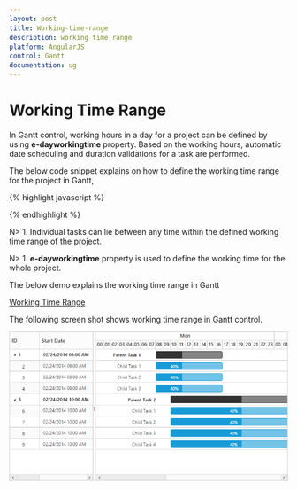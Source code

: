 ```yaml
---
layout: post
title: Working-time-range
description: working time range
platform: AngularJS
control: Gantt
documentation: ug
---
```


# Working Time Range

In Gantt control, working hours in a day for a project can be defined by using **e-dayworkingtime** property. Based on the working hours, automatic date scheduling and duration validations for a task are performed.

The below code snippet explains on how to define the working time range for the project in Gantt,

{% highlight javascript %}

<body ng-controller="GanttCtrl">
   <!--Add  Gantt control here-->    
   <div id="GanttContainer" ej-gantt
      //...
      e-dayworkingtime="dayWorkingTime" 
      >
   </div>
  <script>
    var dayWorkingTime= [
        {"from": "08:00 AM", "to": "12:00 PM"},
        {"from": "01:00 PM", "to": "05:00 PM"}],
    angular.module('listCtrl', ['ejangular'])
        .controller('GanttCtrl', function($scope) {
            //...
            $scope.dayWorkingTime = "dayWorkingTime";
        });
</script>
</body>

{% endhighlight %}

N> 1. Individual tasks can lie between any time within the defined working time range of the project.

N> 1. **e-dayworkingtime** property is used to define the working time for the whole project.

The below demo explains the working time range in Gantt

[Working Time Range](http://js.syncfusion.com/demos/web/#!/bootstrap/gantt/schedulingconcepts/workingtimerange)

The following screen shot shows working time range in Gantt control. 

![](Working-time-range_images/Working-time-range_img1.png)


